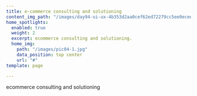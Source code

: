```yaml
---
title: e-commerce consulting and solutioning 
content_img_path: "/images/day94-ui-ux-4b353d2aa0cef62ed72279cc5ee0ecee.png"
home_spotlights:
  enabled: true
  weight: 2
  excerpt: ecommerce consulting and solutioning. 
  home_img:
    path: "/images/pic04-1.jpg"
    data_position: top center
    url: "#"
template: page

---
```

ecommerce consulting and solutioning 
